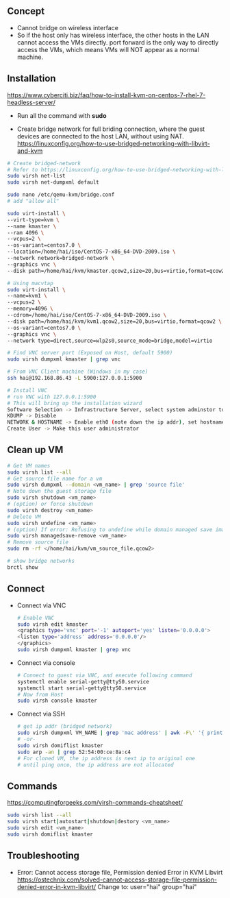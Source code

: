 ## Concept
- Cannot bridge on wireless interface  
- So if the host only has wireless interface, the other hosts in the LAN cannot access the VMs directly. port forward is the only way to directly access the VMs, which means VMs will NOT appear as a normal machine.  

## Installation
https://www.cyberciti.biz/faq/how-to-install-kvm-on-centos-7-rhel-7-headless-server/  
- Run all the command with **sudo**

- Create bridge network for full briding connection, where the guest devices are connected to the host LAN, without using NAT.  
https://linuxconfig.org/how-to-use-bridged-networking-with-libvirt-and-kvm  

```sh
# Create bridged-network
# Refer to https://linuxconfig.org/how-to-use-bridged-networking-with-libvirt-and-kvm
sudo virsh net-list
sudo virsh net-dumpxml default

sudo nano /etc/qemu-kvm/bridge.conf
# add "allow all"

sudo virt-install \
--virt-type=kvm \
--name kmaster \
--ram 4096 \
--vcpus=2 \
--os-variant=centos7.0 \
--location=/home/hai/iso/CentOS-7-x86_64-DVD-2009.iso \
--network network=bridged-network \
--graphics vnc \
--disk path=/home/hai/kvm/kmaster.qcow2,size=20,bus=virtio,format=qcow2

# Using macvtap
sudo virt-install \
--name=kvm1 \
--vcpus=2 \
--memory=4096 \
--cdrom=/home/hai/iso/CentOS-7-x86_64-DVD-2009.iso \
--disk path=/home/hai/kvm/kvm1.qcow2,size=20,bus=virtio,format=qcow2 \
--os-variant=centos7.0 \
--graphics vnc \
--network type=direct,source=wlp2s0,source_mode=bridge,model=virtio

# Find VNC server port (Exposed on Host, default 5900)
sudo virsh dumpxml kmaster | grep vnc

# From VNC Client machine (Windows in my case)
ssh hai@192.168.86.43 -L 5900:127.0.0.1:5900

# Install VNC
# run VNC with 127.0.0.1:5900
# This will bring up the installation wizard
Software Selection -> Infrastructure Server, select system adminstor tools
KDUMP -> Disable
NETWORK & HOSTNAME -> Enable eth0 (note down the ip addr), set hostname
Create User -> Make this user administrator
```  

## Clean up VM
```sh
# Get VM names
sudo virsh list --all
# Get source file name for a vm
sudo virsh dumpxml --domain <vm_name> | grep 'source file'
# Note down the guest storage file
sudo virsh shutdown <vm_name>
# (option) or force shutdown
sudo virsh destroy <vm_name>
# Delete VM
sudo virsh undefine <vm_name>
# (option) If error: Refusing to undefine while domain managed save image exists
sudo virsh managedsave-remove <vm_name>
# Remove source file
sudo rm -rf </home/hai/kvm/vm_source_file.qcow2>

# show bridge networks
brctl show
```

## Connect
- Connect via VNC
    ```sh
    # Enable VNC
    sudo virsh edit kmaster
    <graphics type='vnc' port='-1' autoport='yes' listen='0.0.0.0'>
    <listen type='address' address='0.0.0.0'/>
    </graphics>
    sudo virsh dumpxml kmaster | grep vnc
    ```
- Connect via console
    ```sh
    # Connect to guest via VNC, and execute following command
    systemctl enable serial-getty@ttyS0.service
    systemctl start serial-getty@ttyS0.service
    # Now from Host
    sudo virsh console kmaster
    ```
- Connect via SSH
    ```sh
    # get ip addr (bridged network)
    sudo virsh dumpxml VM_NAME | grep 'mac address' | awk -F\' '{ print $2}'
    # -or-
    sudo virsh domiflist kmaster
    sudo arp -an | grep 52:54:00:ce:8a:c4
    # For cloned VM, the ip address is next ip to original one
    # until ping once, the ip address are not allocated
    ```

## Commands
https://computingforgeeks.com/virsh-commands-cheatsheet/  
```sh
sudo virsh list --all
sudo virsh start|autostart|shutdown|destory <vm_name> 
sudo virsh edit <vm_name>
sudo virsh domiflist kmaster
```

## Troubleshooting
- Error: Cannot access storage file, Permission denied Error in KVM Libvirt  
https://ostechnix.com/solved-cannot-access-storage-file-permission-denied-error-in-kvm-libvirt/ Change to: user="hai" group="hai"
